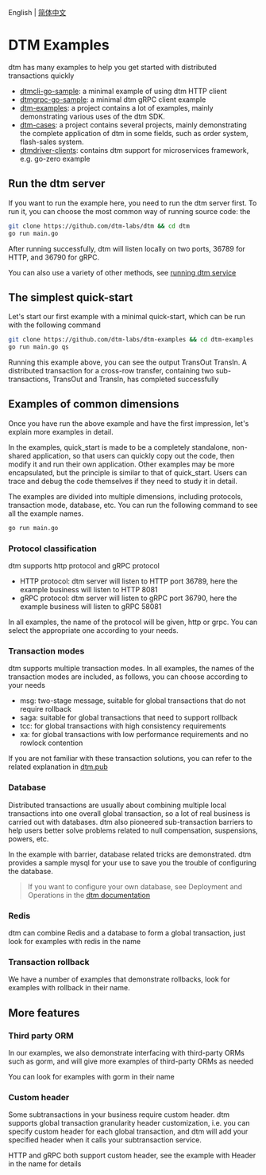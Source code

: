 English | [简体中文](https://github.com/dtm-labs/dtm-examples/blob/main/doc/README-cn.md)

# DTM Examples
dtm has many examples to help you get started with distributed transactions quickly
- [dtmcli-go-sample](https://github.com/dtm-labs/dtmcli-go-sample): a minimal example of using dtm HTTP client
- [dtmgrpc-go-sample](https://github.com/dtm-labs/dtmcli-go-sample): a minimal dtm gRPC client example
- [dtm-examples](https://github.com/dtm-labs/dtm-examples): a project contains a lot of examples, mainly demonstrating various uses of the dtm SDK.
- [dtm-cases](https://github.com/dtm-labs/dtm-cases): a project contains several projects, mainly demonstrating the complete application of dtm in some fields, such as order system, flash-sales system.
- [dtmdriver-clients](https://github.com/dtm-labs/dtmdriver-clients): contains dtm support for microservices framework, e.g. go-zero example

## Run the dtm server
If you want to run the example here, you need to run the dtm server first. To run it, you can choose the most common way of running source code: the

``` bash
git clone https://github.com/dtm-labs/dtm && cd dtm
go run main.go
```

After running successfully, dtm will listen locally on two ports, 36789 for HTTP, and 36790 for gRPC.

You can also use a variety of other methods, see [running dtm service](https://en.dtm.pub/)

## The simplest quick-start
Let's start our first example with a minimal quick-start, which can be run with the following command

``` bash
git clone https://github.com/dtm-labs/dtm-examples && cd dtm-examples
go run main.go qs

```

Running this example above, you can see the output TransOut TransIn. A distributed transaction for a cross-row transfer, containing two sub-transactions, TransOut and TransIn, has completed successfully

## Examples of common dimensions
Once you have run the above example and have the first impression, let's explain more examples in detail.

In the examples, quick_start is made to be a completely standalone, non-shared application, so that users can quickly copy out the code, then modify it and run their own application. Other examples may be more encapsulated, but the principle is similar to that of quick_start. Users can trace and debug the code themselves if they need to study it in detail.

The examples are divided into multiple dimensions, including protocols, transaction mode, database, etc. You can run the following command to see all the example names.

``` bash
go run main.go
```

### Protocol classification
dtm supports http protocol and gRPC protocol
- HTTP protocol: dtm server will listen to HTTP port 36789, here the example business will listen to HTTP 8081
- gRPC protocol: dtm server will listen to gRPC port 36790, here the example business will listen to gRPC 58081

In all examples, the name of the protocol will be given, http or grpc. You can select the appropriate one according to your needs.

### Transaction modes
dtm supports multiple transaction modes. In all examples, the names of the transaction modes are included, as follows, you can choose according to your needs
- msg: two-stage message, suitable for global transactions that do not require rollback
- saga: suitable for global transactions that need to support rollback
- tcc: for global transactions with high consistency requirements
- xa: for global transactions with low performance requirements and no rowlock contention

If you are not familiar with these transaction solutions, you can refer to the related explanation in [dtm.pub](https://dtm.pub)

### Database
Distributed transactions are usually about combining multiple local transactions into one overall global transaction, so a lot of real business is carried out with databases. dtm also pioneered sub-transaction barriers to help users better solve problems related to null compensation, suspensions, powers, etc.

In the example with barrier, database related tricks are demonstrated. dtm provides a sample mysql for your use to save you the trouble of configuring the database.

> If you want to configure your own database, see Deployment and Operations in the [dtm documentation](https://dtm.pub)

### Redis
dtm can combine Redis and a database to form a global transaction, just look for examples with redis in the name

### Transaction rollback
We have a number of examples that demonstrate rollbacks, look for examples with rollback in their name.

## More features

### Third party ORM
In our examples, we also demonstrate interfacing with third-party ORMs such as gorm, and will give more examples of third-party ORMs as needed

You can look for examples with gorm in their name

### Custom header
Some subtransactions in your business require custom header. dtm supports global transaction granularity header customization, i.e. you can specify custom header for each global transaction, and dtm will add your specified header when it calls your subtransaction service.

HTTP and gRPC both support custom header, see the example with Header in the name for details

